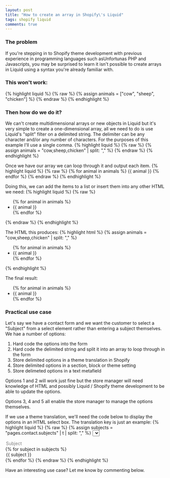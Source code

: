 ```yaml
---
layout: post
title: "How to create an array in Shopify\'s Liquid"
tags: shopify liquid
comments: true
---
```


### The problem

If you're stepping in to Shopify theme development with previous experience in programming languages such asUnfortunas PHP and Javascripts, you may be surprised to learn it isn't possible to create arrays in Liquid using a syntax you're already familiar with.

### This won't work:
{% highlight liquid %}
{% raw %}
{% assign animals = ["cow", "sheep", "chicken"] %}
{% endraw %}
{% endhighlight %}

### Then how do we do it?
We can't create multidimensional arrays or new objects in Liquid but it's very simple to create a one-dimensional array, all we need to do is use Liquid's "split" filter on a delimited string. The delimiter can be any character and/or any number of characters. For the purposes of this example I'll use a single comma.
{% highlight liquid %}
{% raw %}
{% assign animals = "cow,sheep,chicken" | split: "," %}
{% endraw %}
{% endhighlight %}

Once we have our array we can loop through it and output each item.
{% highlight liquid %}
{% raw %}
{% for animal in animals %}
  {{ animal }}
{% endfor %}
{% endraw %}
{% endhighlight %}

Doing this, we can add the items to a list or insert them into any other HTML we need:
{% highlight liquid %}
{% raw %}
<ul class="animals">
{% for animal in animals %}
  <li class="animal {{ animal }}">{{ animal }}</li>
{% endfor %}
</ul>
{% endraw %}
{% endhighlight %}

The HTML this produces:
{% highlight html %}
{% assign animals = "cow,sheep,chicken" | split: "," %}
<ul class="animals">
{% for animal in animals %}  <li class="animal animal-{{ animal }}">{{ animal }}</li>
{% endfor %}</ul>
{% endhighlight %}

The final result:
<ul class="animals">
{% for animal in animals %}  <li class="animal animal-{{ animal }}">{{ animal }}</li>
{% endfor %}</ul>

### Practical use case
Let's say we have a contact form and we want the customer to select a "Subject" from a select element rather than entering a subject themselves. We hae a number of options:

1. Hard code the options into the form 
2. Hard code the delimited string and split it into an array to loop through in the form
3. Store delimited options in a theme translation in Shopify
4. Store delimited options in a section, block or theme setting
5. Store delimeted options in a text metafield

Options 1 and 2 will work just fine but the store manager will need knowledge of HTML and possibly Liquid / Shopify theme development to be able to update the options. 

Options 3, 4 and 5 all enable the store manager to manage the options themselves.

If we use a theme translation, we'll need the code below to display the options in an HTML select box. The translation key is just an example:
{% highlight liquid %}
{% raw %}
{% assign subjects = "pages.contact.subjects" | t | split: "," %}
<select name="contact[subject]">
  <option disabled selected>Subject</option>
  {% for subject in subjects %}
    <option value="{{ subject }}">{{ subject }}</option>
  {% endfor %}
</select>
{% endraw %}
{% endhighlight %}

Have an interesting use case? Let me know by commenting below.